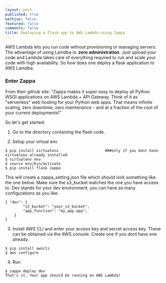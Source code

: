 ```yaml
---
layout: post
published: true
mathjax: false
featured: false
comments: false
title: Deploying a flask app to AWS Lambda using Zappa
---
```

AWS Lambda lets you run code without provisioning or managing servers. The advantage of using Lamdba is: **zero administration**. Just upload your code and Lambda takes care of everything required to run and scale your code with high availability. So how does one deploy a flask application to AWS Lamdba.

### Enter Zappa
From their github site: "Zappa makes it super easy to deploy all Python WSGI applications on AWS Lambda + API Gateway. Think of it as "serverless" web hosting for your Python web apps. That means infinite scaling, zero downtime, zero maintenance - and at a fraction of the cost of your current deployments!"

So let's get started:

1) Go to the directory containing the flask code.

2) Setup your virtual env

```
$ pip install virtualenv                     ###only if you dont have virtualenv already installed
$ virtualenv env
$ source env/bin/activate
$ pip install flask zappa
```

This will create a zappa_setting.json file which should look something like the one below. Make sure the s3_bucket matches the one you have access to. Dev stands for your dev environment, you can have as many configurations as you like.

```
{ "dev": {
        "s3_bucket": "your_s3_bucket",
        "app_function": "my_app.app";
    }
}
```

3) Install AWS CLI and enter your access key and secret access key. These can be obtained via the AWS console. Create one if you dont have one already.

```
$ pip install awscli
$ aws configure
```

4) Run

```
$ zappa deploy dev
That's it. Your app should be running on AWS Lambda!
```
